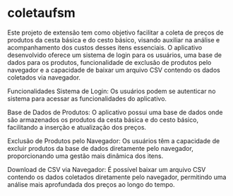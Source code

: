 # coletaufsm
Este projeto de extensão tem como objetivo facilitar a coleta de preços de produtos da cesta básica e do cesto básico, visando auxiliar na análise e acompanhamento dos custos desses itens essenciais. O aplicativo desenvolvido oferece um sistema de login para os usuários, uma base de dados para os produtos, funcionalidade de exclusão de produtos pelo navegador e a capacidade de baixar um arquivo CSV contendo os dados coletados via navegador.

Funcionalidades
Sistema de Login: Os usuários podem se autenticar no sistema para acessar as funcionalidades do aplicativo.

Base de Dados de Produtos: O aplicativo possui uma base de dados onde são armazenados os produtos da cesta básica e do cesto básico, facilitando a inserção e atualização dos preços.

Exclusão de Produtos pelo Navegador: Os usuários têm a capacidade de excluir produtos da base de dados diretamente pelo navegador, proporcionando uma gestão mais dinâmica dos itens.

Download de CSV via Navegador: É possível baixar um arquivo CSV contendo os dados coletados diretamente pelo navegador, permitindo uma análise mais aprofundada dos preços ao longo do tempo.
